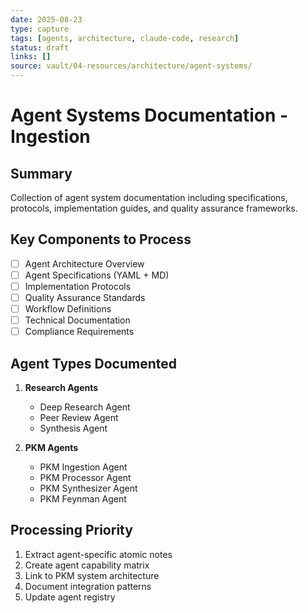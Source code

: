 ```yaml
---
date: 2025-08-23
type: capture
tags: [agents, architecture, claude-code, research]
status: draft
links: []
source: vault/04-resources/architecture/agent-systems/
---
```


# Agent Systems Documentation - Ingestion

## Summary
Collection of agent system documentation including specifications, protocols, implementation guides, and quality assurance frameworks.

## Key Components to Process
- [ ] Agent Architecture Overview
- [ ] Agent Specifications (YAML + MD)
- [ ] Implementation Protocols
- [ ] Quality Assurance Standards
- [ ] Workflow Definitions
- [ ] Technical Documentation
- [ ] Compliance Requirements

## Agent Types Documented
1. **Research Agents**
   - Deep Research Agent
   - Peer Review Agent
   - Synthesis Agent
   
2. **PKM Agents**
   - PKM Ingestion Agent
   - PKM Processor Agent
   - PKM Synthesizer Agent
   - PKM Feynman Agent

## Processing Priority
1. Extract agent-specific atomic notes
2. Create agent capability matrix
3. Link to PKM system architecture
4. Document integration patterns
5. Update agent registry